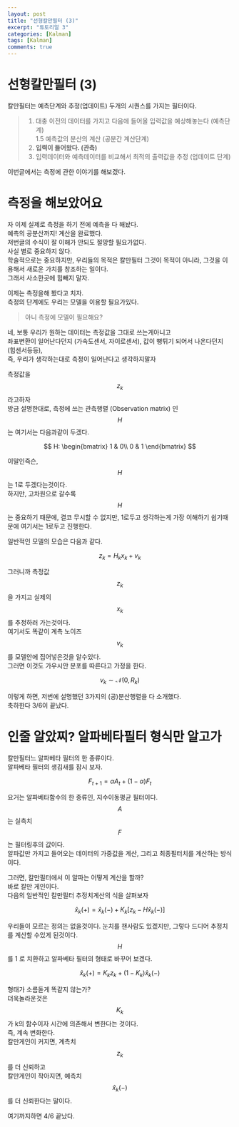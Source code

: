 ```yaml
---
layout: post
title: "선형칼만필터 (3)"  
excerpt: "튜토리얼 3"  
categories: [Kalman]
tags: [Kalman]
comments: true
---
```

# 선형칼만필터 (3)
칼만필터는 예측단계와 추정(업데이트) 두개의 시퀀스를 가지는 필터이다.   

>1. 대충 이전의 데이터를 가지고 다음에 들어올 입력값을 예상해놓는다 (예측단계)   
> 1.5 예측값의 분산의 계산 (공분간 계산단계)
>2. **입력이 들어왔다. (관측)**
>3. 입력데이터와 예측데이터를 비교해서 최적의 출력값을 추정 (업데이트 단계)


이번글에서는 측정에 관한 이야기를 해보겠다.  

# 측정을 해보았어요

자 이제 실제로 측정을 하기 전에 예측을 다 해놨다.  
예측의 공분산까지! 계산을 완료했다.  
저번글의 수식이 잘 이해가 안되도 절망할 필요가없다.  
사실 별로 중요하지 않다.  
학술적으로는 중요하지만, 우리들의 목적은 칼만필터 그것이 목적이 아니라, 그것을 이용해서 새로운 가치를 창조하는 일이다.  
그래서 사소한곳에 힘빼지 말자.  
    
이제는 측정을해 봤다고 치자.  
측정의 단계에도 우리는 모델을 이용할 필요가있다.  

> 아니 측정에 모델이 필요해요?

네, 보통 우리가 원하는 데이터는 측정값을 그대로 쓰는게아니고  
좌표변환이 일어난다던지 (가속도센서, 자이로센서), 값이 뻥튀기 되어서 나온다던지 (힘센서등등),   
즉, 우리가 생각하는대로 측정이 일어난다고 생각하지말자  

측정값을 $$z_k$$ 라고하자  
방금 설명한대로, 측정에 쓰는 관측행렬 (Observation matrix) 인 $$H$$ 는 여기서는 다음과같이 두겠다.  

$$ H: \begin{bmatrix}
    1 & 0\\
    0 & 1
    \end{bmatrix} $$

이말인즉슨, $$H$$ 는 1로 두겠다는것이다.  
하지만, 고차원으로 갈수록 $$H$$ 는 중요하기 때문에, 결코 무시할 수 없지만, 1로두고 생각하는게 가장 이해하기 쉽기때문에 여기서는 1로두고 진행한다.   

일반적인 모델의 모습은 다음과 같다.  

$$z_k = H_k x_k + v_k$$

그러니까 측정값 $$z_k$$을 가지고 실제의 $$x_k$$ 를 추정하러 가는것이다.  
여기서도 똑같이 계측 노이즈 $$v_k$$ 를 모델안에 집어넣은것을 알수있다.  
그러면 이것도 가우시안 분포를 따른다고 가정을 한다.

$$v_k \sim \mathcal{N}(0,R_k)$$

이렇게 하면, 저번에 설명했던 3가지의 (공)분산행렬을 다 소개했다.  
축하한다 3/6이 끝났다.

# 인줄 알았찌? 알파베타필터 형식만 알고가

칼만필터느 알파베타 필터의 한 종류이다.  
알파베타 필터의 생김새를 잠시 보자.  

$$F_{t+1} = \alpha A_t + (1-\alpha)F_t $$

요거는 알파베타함수의 한 종류인, 지수이동평균 필터이다.  
$$A$$ 는 실측치 $$F$$ 는 필터링후의 값이다.  
알파값만 가지고 들어오는 데이터의 가중값을 계산, 그리고 최종필터치를 계산하는 방식이다.  

그러면, 칼만필터에서 이 알파는 어떻게 계산을 할까?  
바로 칼만 게인이다.  
다음의 일반적인 칼만필터 추정치계산의 식을 살펴보자

$$\hat{x}_k(+) = \hat{x}_k(-) + K_k[z_k - H\hat{x}_k(-)]$$

우리들이 모르는 정의는 없을것이다.
눈치를 챈사람도 있겠지만, 그렇다 드디어 추정치를 계산할 수있게 된것이다.  
$$H$$ 를 1 로 치환하고 알파베타 필터의 형태로 바꾸어 보겠다.  

$$\hat{x}_k(+) = K_kz_k + (1-K_k)\hat{x}_k(-)$$

형태가 소름돋게 똑같지 않는가?  
더욱놀라운것은 $$K_k$$ 가 k의 함수이자 시간에 의존해서 변한다는 것이다.  
즉, 계속 변화한다.  
칼만게인이 커지면, 계측치 $$z_k$$ 를 더 신뢰하고  
칼만게인이 작아지면, 예측치 $$\hat{x}_k(-)$$ 를 더 신뢰한다는 말이다.  

여기까지하면 4/6 끝났다. 